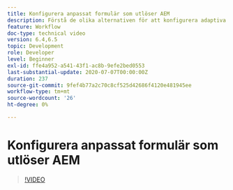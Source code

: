 ```yaml
---
title: Konfigurera anpassat formulär som utlöser AEM
description: Förstå de olika alternativen för att konfigurera adaptiva formulär som utlöser AEM arbetsflöde
feature: Workflow
doc-type: technical video
version: 6.4,6.5
topic: Development
role: Developer
level: Beginner
exl-id: ffe4a952-a541-43f1-ac8b-9efe2bed0553
last-substantial-update: 2020-07-07T00:00:00Z
duration: 237
source-git-commit: 9fef4b77a2c70c8cf525d42686f4120e481945ee
workflow-type: tm+mt
source-wordcount: '26'
ht-degree: 0%

---
```


# Konfigurera anpassat formulär som utlöser AEM


>[!VIDEO](https://video.tv.adobe.com/v/28316?quality=12&learn=on)
